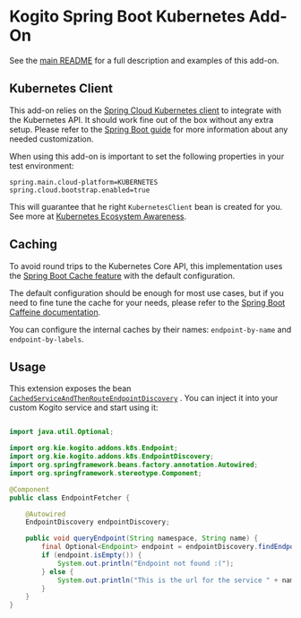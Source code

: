 <!--
  Licensed to the Apache Software Foundation (ASF) under one
  or more contributor license agreements.  See the NOTICE file
  distributed with this work for additional information
  regarding copyright ownership.  The ASF licenses this file
  to you under the Apache License, Version 2.0 (the
  "License"); you may not use this file except in compliance
  with the License.  You may obtain a copy of the License at

    http://www.apache.org/licenses/LICENSE-2.0

  Unless required by applicable law or agreed to in writing,
  software distributed under the License is distributed on an
  "AS IS" BASIS, WITHOUT WARRANTIES OR CONDITIONS OF ANY
  KIND, either express or implied.  See the License for the
  specific language governing permissions and limitations
  under the License.
  -->

# Kogito Spring Boot Kubernetes Add-On

See the [main README](../../../addons/common/kubernetes) for a full description and examples of this add-on.

## Kubernetes Client

This add-on relies on
the [Spring Cloud Kubernetes client](https://docs.spring.io/spring-cloud-kubernetes/docs/current/reference/html/) to
integrate with the Kubernetes API. It should work fine out of the box without any extra setup. Please refer to
the [Spring Boot guide](https://docs.spring.io/spring-cloud-kubernetes/docs/current/reference/html/#discoveryclient-for-kubernetes)
for more information about any needed customization.

When using this add-on is important to set the following properties in your test environment:

```properties
spring.main.cloud-platform=KUBERNETES
spring.cloud.bootstrap.enabled=true
```

This will guarantee that he right `KubernetesClient` bean is created for you. See more at [Kubernetes Ecosystem Awareness](https://docs.spring.io/spring-cloud-kubernetes/docs/current/reference/html/#kubernetes-ecosystem-awareness).

## Caching

To avoid round trips to the Kubernetes Core API, this implementation uses the [Spring Boot Cache feature](https://docs.spring.io/spring-boot/docs/2.1.6.RELEASE/reference/html/boot-features-caching.html)
with the default configuration.

The default configuration should be enough for most use cases, but if you need to fine tune the cache for your needs,
please refer to the [Spring Boot Caffeine documentation](https://docs.spring.io/spring-boot/docs/2.1.6.RELEASE/reference/html/boot-features-caching.html#boot-features-caching-provider-caffeine).

You can configure the internal caches by their names: `endpoint-by-name` and `endpoint-by-labels`.

## Usage

This extension exposes the
bean [`CachedServiceAndThenRouteEndpointDiscovery`](runtime/src/main/java/org/kie/kogito/addons/quarkus/k8s/CachedServiceAndThenRouteEndpointDiscovery.java)
. You can inject it into your custom Kogito service and start using it:

````java

import java.util.Optional;

import org.kie.kogito.addons.k8s.Endpoint;
import org.kie.kogito.addons.k8s.EndpointDiscovery;
import org.springframework.beans.factory.annotation.Autowired;
import org.springframework.stereotype.Component;

@Component
public class EndpointFetcher {

    @Autowired
    EndpointDiscovery endpointDiscovery;

    public void queryEndpoint(String namespace, String name) {
        final Optional<Endpoint> endpoint = endpointDiscovery.findEndpoint(namespace, name);
        if (endpoint.isEmpty()) {
            System.out.println("Endpoint not found :(");
        } else {
            System.out.println("This is the url for the service " + name + ": " + endpoint.get().getUrl());
        }
    }
}
````
